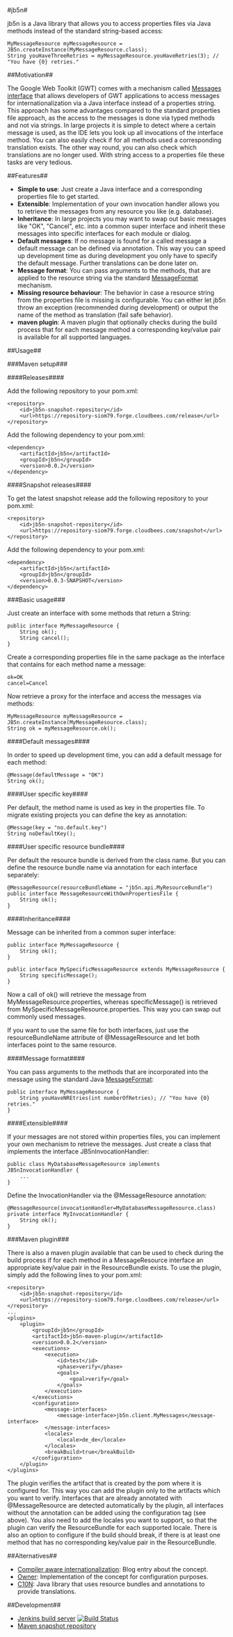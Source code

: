 #jb5n#

jb5n is a Java library that allows you to access properties files via Java methods instead of the standard string-based access:

	MyMessageResource myMessageResource = JB5n.createInstance(MyMessageResource.class);
	String youHaveThreeRetries = myMessageResource.youHaveRetries(3); // "You have {0} retries."

##Motivation##

The Google Web Toolkit (GWT) comes with a mechanism called [Messages interface](http://www.gwtproject.org/doc/latest/DevGuideI18nMessages.html) that allows developers of GWT applications to access messages for internationalization via a Java interface instead of a properties string. This approach has some advantages compared to the standard properties file approach, as the access to the messages is done via typed methods and not via strings. In large projects it is simple to detect where a certain message is used, as the IDE lets you look up all invocations of the interface method. You can also easily check if for all methods used a corresponding translation exists. The other way round, you can also check which translations are no longer used. With string access to a properties file these tasks are very tedious.

##Features##

* **Simple to use**: Just create a Java interface and a corresponding properties file to get started.
* **Extensible**: Implementation of your own invocation handler allows you to retrieve the messages from any resource you like (e.g. database).
* **Inheritance**: In large projects you may want to swap out basic messages like "OK", "Cancel", etc. into a common super interface and inherit these messages into specific interfaces for each module or dialog.
* **Default messages**: If no message is found for a called message a default message can be defined via annotation. This way you can speed up development time as during development you only have to specify the default message. Further translations can be done later on.
* **Message format**: You can pass arguments to the methods, that are applied to the resource string via the standard [MessageFormat](http://docs.oracle.com/javase/6/docs/api/java/text/MessageFormat.html) mechanism.
* **Missing resource behaviour**: The behavior in case a resource string from the properties file is missing is configurable. You can either let jb5n throw an exception (recommended during development) or output the name of the method as translation (fail safe behavior).
* **maven plugin**: A maven plugin that optionally checks during the build process that for each message method a corresponding key/value pair is available for all supported languages.

##Usage##

###Maven setup###

####Releases####

Add the following repository to your pom.xml:

    <repository>
        <id>jb5n-snapshot-repository</id>
        <url>https://repository-siom79.forge.cloudbees.com/release</url>
    </repository>

Add the following dependency to your pom.xml:

    <dependency>
        <artifactId>jb5n</artifactId>
        <groupId>jb5n</groupId>
        <version>0.0.2</version>
    </dependency>

####Snapshot releases####

To get the latest snapshot release add the following repository to your pom.xml:

    <repository>
        <id>jb5n-snapshot-repository</id>
        <url>https://repository-siom79.forge.cloudbees.com/snapshot</url>
    </repository>

Add the following dependency to your pom.xml:

    <dependency>
        <artifactId>jb5n</artifactId>
        <groupId>jb5n</groupId>
        <version>0.0.3-SNAPSHOT</version>
    </dependency>

###Basic usage###

Just create an interface with some methods that return a String:

	public interface MyMessageResource {
		String ok();
		String cancel();
	}

Create a corresponding properties file in the same package as the interface that contains for each method name a message:

	ok=OK
	cancel=Cancel

Now retrieve a proxy for the interface and access the messages via methods:

	MyMessageResource myMessageResource = JB5n.createInstance(MyMessageResource.class);
	String ok = myMessageResource.ok();

####Default messages####

In order to speed up development time, you can add a default message for each method:

	@Message(defaultMessage = "OK")
	String ok();

####User specific key####

Per default, the method name is used as key in the properties file. To migrate existing projects you can define the key as annotation:

	@Message(key = "no.default.key")
	String noDefaultKey();

####User specific resource bundle####

Per default the resource bundle is derived from the class name. But you can define the resource bundle name via annotation for each interface separately:

	@MessageResource(resourceBundleName = "jb5n.api.MyResourceBundle")
	public interface MessageResourceWithOwnPropertiesFile {
		String ok();
	}

####Inheritance####

Message can be inherited from a common super interface:

	public interface MyMessageResource {
		String ok();
	}

	public interface MySpecificMessageResource extends MyMessageResource {
		String specificMessage();
	}

Now a call of ok() will retrieve the message from MyMessageResource.properties, whereas specificMessage() is retrieved from MySpecificMessageResource.properties. This way you can swap out commonly used messages.

If you want to use the same file for both interfaces, just use the resourceBundleName attribute of @MessageResource and let both interfaces point to the same resource.

####Message format####

You can pass arguments to the methods that are incorporated into the message using the standard Java [MessageFormat](http://docs.oracle.com/javase/6/docs/api/java/text/MessageFormat.html):

	public interface MyMessageResource {
		String youHaveNREtries(int numberOfRetries); // "You have {0} retries."
	}

####Extensible####

If your messages are not stored within properties files, you can implement your own mechanism to retrieve the messages. Just create a class that implements the interface JB5nInvocationHandler:

	public class MyDatabaseMessageResource implements JB5nInvocationHandler {
		...
	}

Define the InvocationHandler via the @MessageResource annotation:

	@MessageResource(invocationHandler=MyDatabaseMessageResource.class)
	private interface MyInvocationHandler {
		String ok();
	}

###Maven plugin###

There is also a maven plugin available that can be used to check during the build process if for each method in a MessageResource interface an appropriate key/value pair in the
ResourceBundle exists. To use the plugin, simply add the following lines to your pom.xml:

    <repository>
        <id>jb5n-snapshot-repository</id>
        <url>https://repository-siom79.forge.cloudbees.com/release</url>
    </repository>
    ...
    <plugins>
        <plugin>
            <groupId>jb5n</groupId>
            <artifactId>jb5n-maven-plugin</artifactId>
            <version>0.0.2</version>
            <executions>
                <execution>
                    <id>test</id>
                    <phase>verify</phase>
                    <goals>
                        <goal>verify</goal>
                    </goals>
                </execution>
            </executions>
            <configuration>
                <message-interfaces>
                    <message-interface>jb5n.client.MyMessages</message-interface>
                </message-interfaces>
                <locales>
                    <locale>de_de</locale>
                </locales>
                <breakBuild>true</breakBuild>
            </configuration>
        </plugin>
    </plugins>

The plugin verifies the artifact that is created by the pom where it is configured for. This way you can add the plugin only to the artifacts which you want to verify.
Interfaces that are already annotated with @MessageResource are detected automatically by the plugin, all interfaces without the annotation can be added using
the <message-interface> configuration tag (see above). You also need to add the locales you want to support, so that the plugin can verify the ResourceBundle
for each supported locale. There is also an option to configure if the build should break, if there is at least one method that has no corresponding key/value
pair in the ResourceBundle.

##Alternatives##

* [Compiler aware internationalization](http://blog.codecentric.de/en/2012/01/compiler-aware-internationalization-i18n-with-java-resourcebundle/): Blog entry about the concept.
* [Owner](https://github.com/lviggiano/owner/): Implementation of the concept for configuration purposes.
* [C10N](https://github.com/rodionmoiseev/c10n): Java library that uses resource bundles and annotations to provide translations.

##Development##

* [Jenkins build server](https://siom79.ci.cloudbees.com/job/jb5n) [![Build Status](https://siom79.ci.cloudbees.com/job/jb5n/badge/icon)](https://siom79.ci.cloudbees.com/job/jb5n)
* [Maven snapshot repository](https://repository-siom79.forge.cloudbees.com/snapshot)